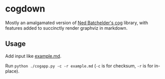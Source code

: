# cogdown

Mostly an amalgamated version of [Ned Batchelder's
cog](https://github.com/nedbat/cog) library, with features added to succinctly
render graphviz in markdown.

## Usage

Add input like [example.md](example.md).

Run `python ./cogapp.py -c -r example.md` (`-c` is for checksum, `-r` is for
in-place).
